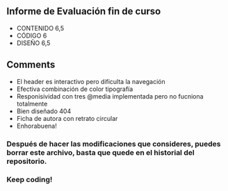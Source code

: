 ## Informe de Evaluación fin de curso
- CONTENIDO 6,5
- CÓDIGO 6
- DISEÑO 6,5

## Comments
- El header es interactivo pero dificulta la navegación
- Efectiva combinación de color tipografía
- Responisividad con tres @media implementada pero no fucniona totalmente
- Bien diseñado 404
- Ficha de autora con retrato circular
- Enhorabuena!

### Después de hacer las modificaciones que consideres, puedes borrar este archivo, basta que quede en el historial del repositorio.
### Keep coding!
